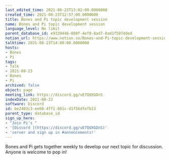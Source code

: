 ```yaml
---
last_edited_time: 2021-08-23T13:02:00.0000000
created_time: 2021-08-23T12:57:00.0000000
title: Bones and Pi topic development session
name: Bones and Pi topic development session
language_level: No limit
parent_database_id: e9339446-880f-4ef0-8ad7-8ad1f507dded
notion_url: https://www.notion.so/Bones-and-Pi-topic-development-session-be2403c3ee604ff1801cd1f56dfefb13
talktime: 2021-08-23T14:00:00.0000000
hosts:
- Bones
- Pi
tags:
- Talk
- 2021-08-23
- Bones
- Pi
archived: false
object: page
meeting_link: https://discord.gg/vE7QUXGDnS
indexDate: 2021-08-23
software: Discord
id: be2403c3-ee60-4ff1-801c-d1f56dfefb13
parent_type: database_id
sign_up_here:
- "Join Pi's "
- '[Discord ](https://discord.gg/vE7QUXGDnS)'
- 'server and sign up in #annoncements!'
---
```


Bones and Pi gets together weekly to develop our next topic for discussion.
Anyone is welcome to pop in!










